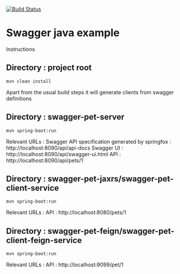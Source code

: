[![Build Status](https://travis-ci.org/ExampleDriven/swagger-java-spring-example.svg)](https://travis-ci.org/ExampleDriven/swagger-java-spring-example)
# Swagger java example

Instructions

## Directory : project root

```shell
mvn clean install
```

Apart from the usual build steps it will generate clients from swagger definitions


## Directory : swagger-pet-server

```shell
mvn spring-boot:run
```

Relevant URLs :
Swagger API specification generated by springfox : http://localhost:8090/api/api-docs
Swagger UI : http://localhost:8090/api/swagger-ui.html
API : http://localhost:8090/api/pets/1

## Directory : swagger-pet-jaxrs/swagger-pet-client-service

```shell
mvn spring-boot:run
```

Relevant URLs :
API : http://localhost:8080/pets/1


## Directory : swagger-pet-feign/swagger-pet-client-feign-service

```shell
mvn spring-boot:run
```

Relevant URLs :
API : http://localhost:9099/pet/1